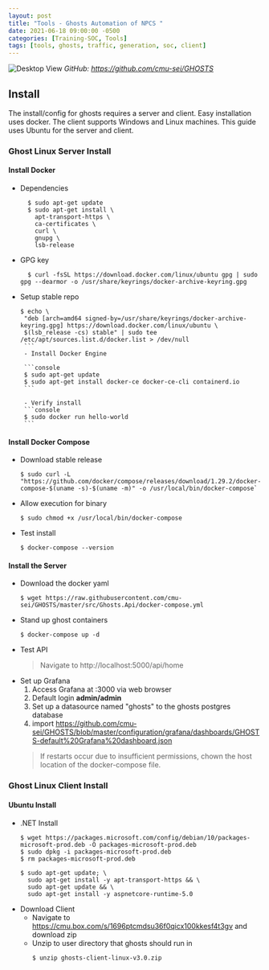 ```yaml
---
layout: post
title: "Tools - Ghosts Automation of NPCS "
date: 2021-06-18 09:00:00 -0500
categories: [Training-SOC, Tools]
tags: [tools, ghosts, traffic, generation, soc, client]
---
```

![Desktop View](https://github.com/cmu-sei/GHOSTS/raw/master/assets/ghosts-logo.jpg)
_GitHub: <https://github.com/cmu-sei/GHOSTS>_

## Install

The install/config for ghosts requires a server and client. Easy installation uses docker. The client supports Windows and Linux machines. This guide uses Ubuntu for the server and client.

### Ghost Linux Server Install

#### Install Docker
- Dependencies  
  ```console
    $ sudo apt-get update
    $ sudo apt-get install \
      apt-transport-https \
      ca-certificates \
      curl \
      gnupg \
      lsb-release
    ```
- GPG key
   ```console
     $ curl -fsSL https://download.docker.com/linux/ubuntu gpg | sudo gpg --dearmor -o /usr/share/keyrings/docker-archive-keyring.gpg
     ```
- Setup stable repo 
     ```console
     $ echo \
      "deb [arch=amd64 signed-by=/usr/share/keyrings/docker-archive-keyring.gpg] https://download.docker.com/linux/ubuntu \
      $(lsb_release -cs) stable" | sudo tee /etc/apt/sources.list.d/docker.list > /dev/null
      ```
      - Install Docker Engine
  
      ```console
      $ sudo apt-get update
      $ sudo apt-get install docker-ce docker-ce-cli containerd.io
      ```
      
      - Verify install
      ```console
      $ sudo docker run hello-world
      ```
#### Install Docker Compose
   - Download stable release
      ```console
      $ sudo curl -L "https://github.com/docker/compose/releases/download/1.29.2/docker-compose-$(uname -s)-$(uname -m)" -o /usr/local/bin/docker-compose`
      ```
   - Allow execution for binary
      ```console
      $ sudo chmod +x /usr/local/bin/docker-compose
      ```
   - Test install
      ```console
      $ docker-compose --version
      ```
#### Install the Server
   - Download the docker yaml
     ```console
     $ wget https://raw.githubusercontent.com/cmu-sei/GHOSTS/master/src/Ghosts.Api/docker-compose.yml
     ```
   - Stand up ghost containers
     ```console
     $ docker-compose up -d
     ```
   - Test API
     > Navigate to http://localhost:5000/api/home
   - Set up Grafana
      1. Access Grafana at :3000 via web browser
      2. Default login <b>admin/admin</b>
      3. Set up a datasource named "ghosts" to the ghosts postgres database
      4. import https://github.com/cmu-sei/GHOSTS/blob/master/configuration/grafana/dashboards/GHOSTS-default%20Grafana%20dashboard.json
      > If restarts occur due to insufficient permissions, chown the host location of the docker-compose file.

### Ghost Linux Client Install
#### Ubuntu Install
  - .NET Install
    ```console
    $ wget https://packages.microsoft.com/config/debian/10/packages-microsoft-prod.deb -O packages-microsoft-prod.deb
    $ sudo dpkg -i packages-microsoft-prod.deb
    $ rm packages-microsoft-prod.deb
    ```
    ```console 
    $ sudo apt-get update; \
      sudo apt-get install -y apt-transport-https && \
      sudo apt-get update && \
      sudo apt-get install -y aspnetcore-runtime-5.0
     ```
  - Download Client
    - Navigate to https://cmu.box.com/s/1696ptcmdsu36f0qicx100kkesf4t3gv and download zip
    - Unzip to user directory that ghosts should run in 
      ```console
      $ unzip ghosts-client-linux-v3.0.zip
      ```



